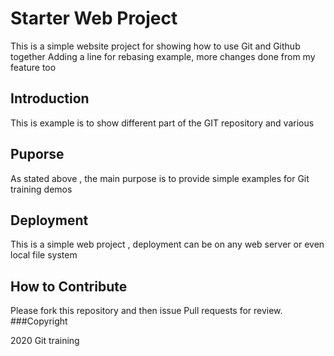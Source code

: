 # Starter Web Project

This is a simple website project for
showing how to use Git and Github together
Adding a line for rebasing example, more changes done from my feature too

## Introduction

This is example is to show different part
of the GIT repository and various

## Puporse

As stated above , the main purpose is to 
provide simple examples for Git training
demos

## Deployment

This is a simple web project , deployment 
can be on any web server or even local
file system

## How to Contribute

Please fork this repository and then issue Pull requests for review.
###Copyright



2020 Git training